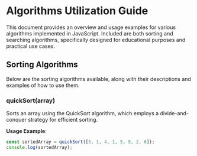 # Algorithms Utilization Guide

This document provides an overview and usage examples for various algorithms implemented in JavaScript. Included are both sorting and searching algorithms, specifically designed for educational purposes and practical use cases.

## Sorting Algorithms

Below are the sorting algorithms available, along with their descriptions and examples of how to use them.

### quickSort(array)
Sorts an array using the QuickSort algorithm, which employs a divide-and-conquer strategy for efficient sorting.

**Usage Example**:
```javascript
const sortedArray = quickSort([3, 1, 4, 1, 5, 9, 2, 6]);
console.log(sortedArray);
